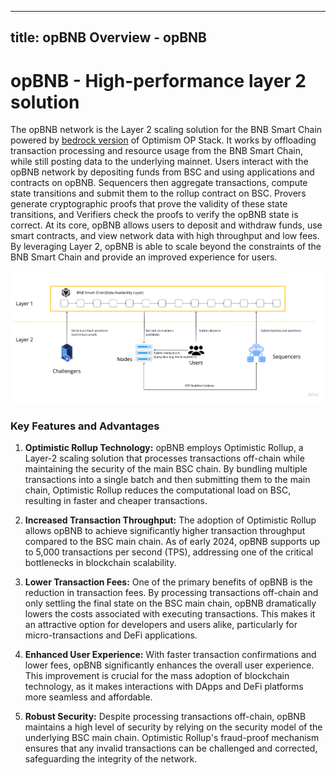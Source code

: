 
---
title: opBNB Overview - opBNB 
---

# opBNB - High-performance layer 2 solution

The opBNB network is the Layer 2 scaling solution for the BNB Smart Chain powered by [bedrock version](https://community.optimism.io/docs/developers/bedrock/) of Optimism OP Stack. It works by offloading transaction processing and resource usage from the BNB Smart Chain, while still posting data to the underlying mainnet. Users interact with the opBNB network by depositing funds from BSC and using applications and contracts on opBNB. Sequencers then aggregate transactions, compute state transitions and submit them to the rollup contract on BSC. Provers generate cryptographic proofs that prove the validity of these state transitions, and Verifiers check the proofs to verify the opBNB state is correct. At its core, opBNB allows users to deposit and withdraw funds, use smart contracts, and view network data with high throughput and low fees. By leveraging Layer 2, opBNB is able to scale beyond the constraints of the BNB Smart Chain and provide an improved experience for users.

![image-20230621190244472](./img/opBNB-intro.png)


### Key Features and Advantages

1. **Optimistic Rollup Technology:**
   opBNB employs Optimistic Rollup, a Layer-2 scaling solution that processes transactions off-chain while maintaining the security of the main BSC chain. By bundling multiple transactions into a single batch and then submitting them to the main chain, Optimistic Rollup reduces the computational load on BSC, resulting in faster and cheaper transactions.

2. **Increased Transaction Throughput:**
   The adoption of Optimistic Rollup allows opBNB to achieve significantly higher transaction throughput compared to the BSC main chain. As of early 2024, opBNB supports up to 5,000 transactions per second (TPS), addressing one of the critical bottlenecks in blockchain scalability.

3. **Lower Transaction Fees:**
   One of the primary benefits of opBNB is the reduction in transaction fees. By processing transactions off-chain and only settling the final state on the BSC main chain, opBNB dramatically lowers the costs associated with executing transactions. This makes it an attractive option for developers and users alike, particularly for micro-transactions and DeFi applications.

4. **Enhanced User Experience:**
   With faster transaction confirmations and lower fees, opBNB significantly enhances the overall user experience. This improvement is crucial for the mass adoption of blockchain technology, as it makes interactions with DApps and DeFi platforms more seamless and affordable.

5. **Robust Security:**
   Despite processing transactions off-chain, opBNB maintains a high level of security by relying on the security model of the underlying BSC main chain. Optimistic Rollup's fraud-proof mechanism ensures that any invalid transactions can be challenged and corrected, safeguarding the integrity of the network.

